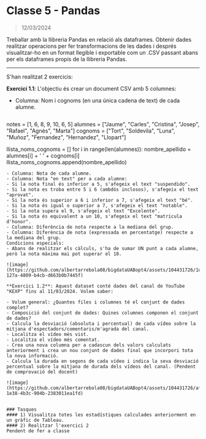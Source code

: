 # Classe 5 - Pandas
> 12/03/2024
>
Treballar amb la llibreria Pandas en relació als dataframes. Obtenir dades realitzar operacions per fer transformacions de les dades i després visualitzar-ho en un format llegible i exportable com un .CSV passant abans per els dataframes propis de la llibreria Pandas.
<hr>

S'han realitzat 2 exercicis: 

**Exercici 1.1**: L'objectiu és crear un document CSV amb 5 columnes:

- Columna: Nom i cognoms (en una única cadena de text) de cada alumne.
  ```
notes = [1, 6, 8, 9, 10, 6, 5]
alumnes = ["Jaume", "Carles", "Cristina", "Josep", "Rafael", "Agnès", "Marta"]
cognoms = ["Tort", "Soldevila", "Luna", "Muñoz", "Fernandez", "Hernandez", "Llopart"]

llista_noms_cognoms = []
for i in range(len(alumnes)):
    nombre_apellido = alumnes[i] + ' ' + cognoms[i]
    llista_noms_cognoms.append(nombre_apellido)
  ```
- Columna: Nota de cada alumne.
- Columna: Nota "en text" per a cada alumne:
  - Si la nota final és inferior a 5, s'afegeix el text "suspendido".
  - Si la nota es troba entre 5 i 6 (ambdós inclosos), s'afegeix el text "aprovat".
  - Si la nota és superior a 6 i inferior a 7, s'afegeix el text "bé".
  - Si la nota és igual o superior a 7, s'afegeix el text "notable".
  - Si la nota supera el 9, s'afegeix el text "Excelente".
  - Si la nota és equivalent a un 10, s'afegeix el text "matrícula d'honor".
- Columna: Diferència de nota respecte a la mediana del grup.
- Columna: Diferència de nota (expressada en percentatge) respecte a la mediana del grup.
Condicions especials:
- Abans de realitzar els càlculs, s'ha de sumar UN punt a cada alumne, però la nota màxima mai pot superar el 10.
  
![image](https://github.com/albertarrebola08/bigdataUABopt4/assets/104431726/1dd00c76-127a-4809-b4cb-d663b0b7445f)

**Exercici 1.2**: Aquest dataset conté dades del canal de YouTube "KEXP" fins al 11/03/2024. Volem saber:

- Volum general: ¿Quantes files i columnes té el conjunt de dades complet?
- Composició del conjunt de dades: Quines columnes componen el conjunt de dades?
- Calcula la desviació (absoluta i percentual) de cada vídeo sobre la mitjana d'espectadors/comentaris/m'agrada del canal.
- Localitza el vídeo més vist.
- Localitza el vídeo més comentat.
- Crea una nova columna per a cadascun dels valors calculats anteriorment i crea un nou conjunt de dades final que incorpori tota la nova informació.
- Calcula la durada en segons de cada vídeo i indica la seva desviació percentual sobre la mitjana de durada dels vídeos del canal. (Pendent de comprovació del docent) 

![image](https://github.com/albertarrebola08/bigdataUABopt4/assets/104431726/afeacaea-1e38-4b3c-904b-2383011ea1fd)


### Tasques 
#### 1) Visualitza totes les estadístiques calculades anteriorment en un gràfic de Tableau.
#### 2) Realitzar l'exercici 2 
Pendent de fer a classe






